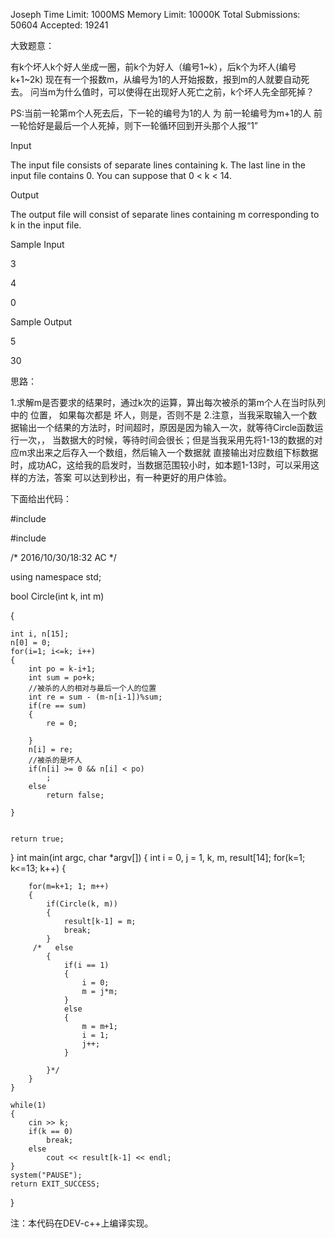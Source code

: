 Joseph 
Time Limit: 1000MS
Memory Limit: 10000K 
Total Submissions: 50604 
Accepted: 19241 

大致题意：

有k个坏人k个好人坐成一圈，前k个为好人（编号1~k），后k个为坏人(编号k+1~2k)
现在有一个报数m，从编号为1的人开始报数，报到m的人就要自动死去。
问当m为什么值时，可以使得在出现好人死亡之前，k个坏人先全部死掉？
 
PS:当前一轮第m个人死去后，下一轮的编号为1的人 为 前一轮编号为m+1的人
   前一轮恰好是最后一个人死掉，则下一轮循环回到开头那个人报“1”

Input 

The input file consists of separate lines containing k. The last line in the input file contains 0. You can suppose that 0 < k < 14. 

Output 

The output file will consist of separate lines containing m corresponding to k in the input file. 

Sample Input 

3 

4 

0 

Sample Output 

5 

30

思路：

1.求解m是否要求的结果时，通过k次的运算，算出每次被杀的第m个人在当时队列中的 位置，
如果每次都是 坏人，则是，否则不是
2.注意，当我采取输入一个数据输出一个结果的方法时，时间超时，原因是因为输入一次，就等待Circle函数运行一次，，
当数据大的时候，等待时间会很长；但是当我采用先将1-13的数据的对应m求出来之后存入一个数组，然后输入一个数据就
直接输出对应数组下标数据时，成功AC，这给我的启发时，当数据范围较小时，如本题1-13时，可以采用这样的方法，答案
可以达到秒出，有一种更好的用户体验。 


下面给出代码：

#include <cstdlib>

#include <iostream>

/*
2016/10/30/18:32 AC
*/

using namespace std;

bool Circle(int k, int m)

{

    int i, n[15];
    n[0] = 0;
    for(i=1; i<=k; i++)
    {
        int po = k-i+1;
        int sum = po+k;
        //被杀的人的相对与最后一个人的位置 
        int re = sum - (m-n[i-1])%sum;
        if(re == sum)
        {
            re = 0;   
            
        }
        n[i] = re;
        //被杀的是坏人 
        if(n[i] >= 0 && n[i] < po)
            ;
        else
            return false;
        
    }   
    
    
    return true;
}
int main(int argc, char *argv[])
{
    int i = 0, j = 1, k, m, result[14];
    for(k=1; k<=13; k++)
    {

        for(m=k+1; 1; m++)
        {
            if(Circle(k, m))
            {
                result[k-1] = m;
                break;
            }
         /*   else
            {
                if(i == 1)
                {
                    i = 0;
                    m = j*m;
                }
                else
                {
                    m = m+1;
                    i = 1; 
                    j++;
                }
                
            }*/
        }
    }
    
    while(1)
    {
        cin >> k;
        if(k == 0)
            break;
        else
            cout << result[k-1] << endl;
    }
    system("PAUSE");
    return EXIT_SUCCESS;
}


注：本代码在DEV-c++上编译实现。
